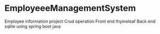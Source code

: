 # EmployeeeManagementSystem
Employee information project Crud operation
Front end thymeleaf
Back end sqlite using spring boot java 

